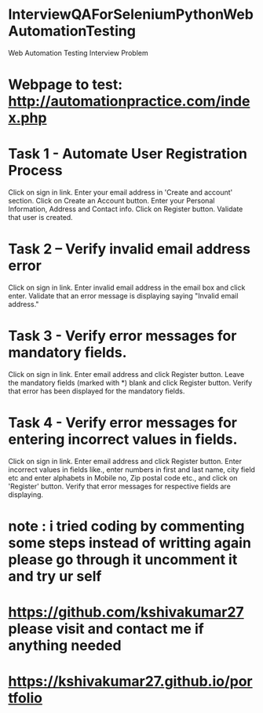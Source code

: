 # InterviewQAForSeleniumPythonWebAutomationTesting
Web Automation Testing Interview Problem



# Webpage to test:  http://automationpractice.com/index.php

# Task 1 - Automate User Registration Process

Click on sign in link.
Enter your email address in 'Create and account' section.
Click on Create an Account button.
Enter your Personal Information, Address and Contact info.
Click on Register button.
Validate that user is created.
# Task 2 – Verify invalid email address error

Click on sign in link.
Enter invalid email address in the email box and click enter.
Validate that an error message is displaying saying "Invalid      email address."
# Task 3 - Verify error messages for mandatory fields.

Click on sign in link.
Enter email address and click Register button.
Leave the mandatory fields (marked with *) blank and click Register      button.
Verify that error has been displayed for the mandatory fields.
# Task 4 - Verify error messages for entering incorrect values in fields.

Click on sign in link.
Enter email address and click Register button.
Enter incorrect values in fields like., enter numbers in first and      last name, city field etc and enter alphabets in Mobile no, Zip postal      code etc., and click on 'Register' button.
Verify that error messages for respective fields are displaying.


# note :  i tried coding by commenting some steps instead of writting again please go through it uncomment it and try ur self

 #   https://github.com/kshivakumar27 please visit and contact me if anything needed

 # https://kshivakumar27.github.io/portfolio
